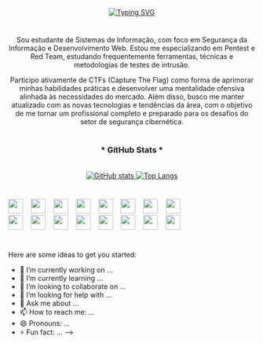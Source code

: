 <div align="center">
<a href="https://git.io/typing-svg"><img src="https://readme-typing-svg.herokuapp.com?font=Fira+Code&duration=2000&pause=1500&color=00FF00&background=FFFFFF00&width=435&lines=(gabriel%40PC)-%5B~%5D%24+whoami;Gabriel+Farias;(gabriel%40PC)-%5B~%5D%24+echo+%22Bem-vindo!%22;Bem-vindo!" alt="Typing SVG" /></a>
</div>

#

<p align="center"> Sou estudante de Sistemas de Informação, com foco em Segurança da Informação e Desenvolvimento Web. Estou me especializando em Pentest e Red Team, estudando frequentemente ferramentas, técnicas e metodologias de testes de intrusão.

<p align="center"> Participo ativamente de CTFs (Capture The Flag) como forma de aprimorar minhas habilidades práticas e desenvolver uma mentalidade ofensiva alinhada às necessidades do mercado. Além disso, busco me manter atualizado com as novas tecnologias e tendências da área, com o objetivo de me tornar um profissional completo e preparado para os desafios do setor de segurança cibernética.

#

<div align="center">
  <h3>* GitHub Stats *</h3>
  <br>
  
  <a href="https://github.com/gabr14l-f4r14s">
  <img src="https://github-readme-stats.vercel.app/api?username=gabr14l-f4r14s&show_icons=true&hide_title=true&theme=shadow_green&bg_color=000000&title_color=00F6A0&text_color=FFFFFF&icon_color=00F6A0" alt="GitHub stats">
  
  </a>
  
  <a href="https://github.com/gabr14l-f4r14s">
    <img src="https://github-readme-stats.vercel.app/api/top-langs/?username=gabr14l-f4r14s&layout=compact&langs_count=6&theme=shadow_green&bg_color=000000&title_color=00F6A0&text_color=FFFFFF&hide=html,scss,less" alt="Top Langs">
  </a>
</div>

#

<div align="left">
  <img src="https://skillicons.dev/icons?i=bash" width="30"/>
  <img width="8" />
  <img src="https://skillicons.dev/icons?i=powershell" width="30"/>
  <img width="8" />
  <img src="https://skillicons.dev/icons?i=windows" width="30"/>
  <img width="8" />
  <img src="https://skillicons.dev/icons?i=linux" width="30"/>
  <img width="8" />
  <img src="https://skillicons.dev/icons?i=debian" width="30"/>
  <img width="8" />
  <img src="https://skillicons.dev/icons?i=kali" width="30"/>
  <img width="8" />
  <img src="https://skillicons.dev/icons?i=eclipse" width="30"/>
  <img width="8" />
  <img src="https://skillicons.dev/icons?i=vscode" width="30"/>
  <img width="8" />
</div>

<div align="left">
    <img src="https://skillicons.dev/icons?i=html" width="30"/>
  <img width="8" />
  <img src="https://skillicons.dev/icons?i=css" width="30"/>
  <img width="8" />
  <img src="https://skillicons.dev/icons?i=js" width="30"/>
  <img width="8" />
  <img src="https://skillicons.dev/icons?i=ts" width="30"/>
  <img width="8" />
  <img src="https://skillicons.dev/icons?i=bootstrap" width="30"/>
  <img width="8" />
  <img src="https://skillicons.dev/icons?i=java" width="30"/>
  <img width="8" />
  <img src="https://skillicons.dev/icons?i=c" width="30"/>
  <img width="8" />
  <img src="https://skillicons.dev/icons?i=py" width="30"/>
</div>

#


Here are some ideas to get you started:
- 🔭 I’m currently working on ...
- 🌱 I’m currently learning ...
- 👯 I’m looking to collaborate on ...
- 🤔 I’m looking for help with ...
- 💬 Ask me about ...
- 📫 How to reach me: ...
- 😄 Pronouns: ...
- ⚡ Fun fact: ...
-->

